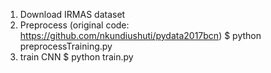 1. Download IRMAS dataset
2. Preprocess (original code: https://github.com/nkundiushuti/pydata2017bcn)
$ python preprocessTraining.py
3. train CNN
$ python train.py
